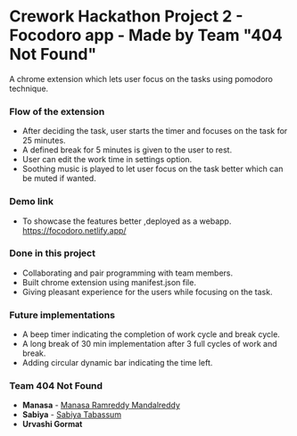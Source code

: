 # Crework Hackathon Project 2 - Focodoro app - Made by Team "404 Not Found"

A chrome extension which lets user focus on the tasks using pomodoro technique.

### Flow of the extension

- After deciding the task, user starts the timer and focuses on the task for 25 minutes.
- A defined break for 5 minutes is given to the user to rest.
- User can edit the work time in settings option.
- Soothing music is played to let user focus on the task better which can be muted if wanted.

### Demo link

- To showcase the features better ,deployed as a webapp.
  https://focodoro.netlify.app/

### Done in this project

- Collaborating and pair programming with team members.
- Built chrome extension using manifest.json file.
- Giving pleasant experience for the users while focusing on the task.

### Future implementations

- A beep timer indicating the completion of work cycle and break cycle.
- A long break of 30 min implementation after 3 full cycles of work and break.
- Adding circular dynamic bar indicating the time left.

### Team 404 Not Found

- **Manasa** - [Manasa Ramreddy Mandalreddy](https://github.com/Manasa1013)
- **Sabiya** - [Sabiya Tabassum](https://github.com/shanolhere)
- **Urvashi Gormat**

